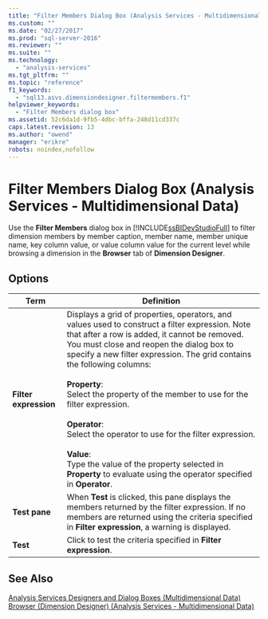 ```yaml
---
title: "Filter Members Dialog Box (Analysis Services - Multidimensional Data) | Microsoft Docs"
ms.custom: ""
ms.date: "02/27/2017"
ms.prod: "sql-server-2016"
ms.reviewer: ""
ms.suite: ""
ms.technology: 
  - "analysis-services"
ms.tgt_pltfrm: ""
ms.topic: "reference"
f1_keywords: 
  - "sql13.asvs.dimensiondesigner.filtermembers.f1"
helpviewer_keywords: 
  - "Filter Members dialog box"
ms.assetid: 52c6da1d-9fb5-4dbc-bffa-248d11cd337c
caps.latest.revision: 13
ms.author: "owend"
manager: "erikre"
robots: noindex,nofollow
---
```

# Filter Members Dialog Box (Analysis Services - Multidimensional Data)
  Use the **Filter Members** dialog box in [!INCLUDE[ssBIDevStudioFull](../a9notintoc/includes/ssbidevstudiofull-md.md)] to filter dimension members by member caption, member name, member unique name, key column value, or value column value for the current level while browsing a dimension in the **Browser** tab of **Dimension Designer**.  
  
## Options  
  
|Term|Definition|  
|----------|----------------|  
|**Filter expression**|Displays a grid of properties, operators, and values used to construct a filter expression.  Note that after a row is added, it cannot be removed. You must close and reopen the dialog box to specify a new filter expression. The grid contains the following columns:<br /><br /> **Property**:<br />                      Select the property of the member to use for the filter expression.<br /><br /> **Operator**:<br />                      Select the operator to use for the filter expression.<br /><br /> **Value**:<br />                      Type the value of the property selected in **Property** to evaluate using the operator specified in **Operator**.|  
|**Test pane**|When **Test** is clicked, this pane displays the members returned by the filter expression. If no members are returned using the criteria specified in **Filter expression**, a warning is displayed.|  
|**Test**|Click to test the criteria specified in **Filter expression**.|  
  
## See Also  
 [Analysis Services Designers and Dialog Boxes &#40;Multidimensional Data&#41;](../a9retired/analysis-services-designers-and-dialog-boxes-multidimensional-data.md)   
 [Browser &#40;Dimension Designer&#41; &#40;Analysis Services - Multidimensional Data&#41;](../a9retired/browser-dimension-designer.md)  
  
  